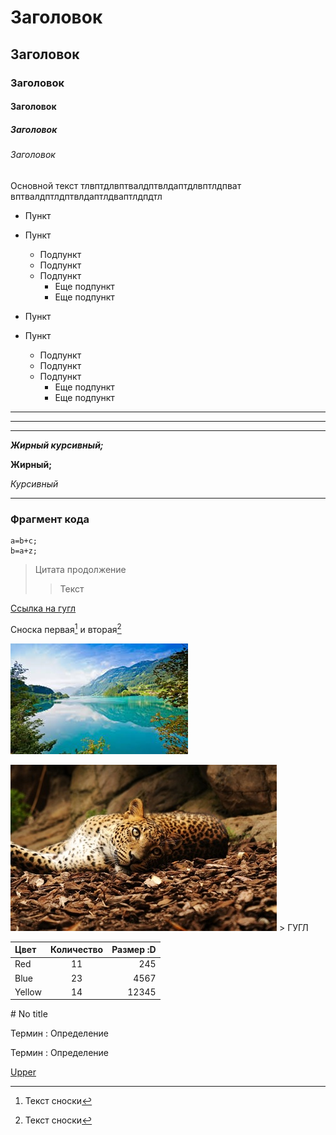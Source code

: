 # Заголовок
## Заголовок
### Заголовок
#### Заголовок
##### Заголовок
###### Заголовок
<a id="anchor"></a>
Основной текст тлвптдлвптвалдптвлдаптдлвптлдпват
вптвалдптлдптвлдаптлдваптлдпдтл

* Пункт
* Пункт
    * Подпункт
    * Подпункт
    * Подпункт
        * Еще подпункт
        * Еще подпункт

* Пункт
* Пункт
    * Подпункт
    * Подпункт
    * Подпункт
        * Еще подпункт
        * Еще подпункт

---
___
***
___Жирный курсивный;___

__Жирный;__

_Курсивный_

---

### Фрагмент кода

```
a=b+c;
b=a+z;
```
> Цитата
продолжение
>> Текст

[Ссылка на гугл](https://google.com)

Сноска первая[^1] и вторая[^2]

[^1]: Текст сноски
[^2]: Текст сноски

![ЛОГО](img/1.jpg)

[![ЛОГО](img/2.jpg)](https://google.com) > ГУГЛ

Цвет | Количество | Размер :D
:----|:----------:|-------:|
Red |11|245
Blue|23|4567
Yellow|14|12345

\# No title

Термин
    : Определение

Термин
    : Определение

[Upper](#anchor)